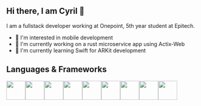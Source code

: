 ## Hi there, I am Cyril 👋

I am a fullstack developer working at Onepoint, 5th year student at Epitech.

- 👀 I'm interested in mobile development
- 🚀 I'm currently working on a rust microservice app using Actix-Web
- 🌱 I'm currently learning Swift for ARKit development

## Languages & Frameworks

<div style="display: flex">
  <img src="https://web-strapi.mrmilu.com/uploads/flutter_logo_470e9f7491.png" height=50 />
  <img src="https://cdn.icon-icons.com/icons2/2415/PNG/512/swift_original_logo_icon_146332.png" height=50 />
  <img src="https://upload.wikimedia.org/wikipedia/commons/thumb/0/06/Kotlin_Icon.svg/2048px-Kotlin_Icon.svg.png" height=50 />
  <img src="https://upload.wikimedia.org/wikipedia/commons/thumb/4/4c/Typescript_logo_2020.svg/2048px-Typescript_logo_2020.svg.png" height=50 />
  <img src="https://upload.wikimedia.org/wikipedia/commons/thumb/9/95/Vue.js_Logo_2.svg/2367px-Vue.js_Logo_2.svg.png" height=50 />
  <img src="https://rust-lang.org/logos/rust-logo-512x512.png" height=50 />
  <img src="https://actix.rs/img/logo.png" height=50 />
  <img src="https://upload.wikimedia.org/wikipedia/commons/thumb/2/27/PHP-logo.svg/2560px-PHP-logo.svg.png" height=50 />
  <img src="https://upload.wikimedia.org/wikipedia/commons/thumb/9/9a/Laravel.svg/1200px-Laravel.svg.png" height=50 />
</div>
